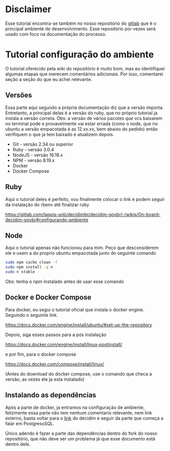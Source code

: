 # Disclaimer

Esse tutorial encontra-se também no nosso repositório do [gitlab](https://gitlab.com/bot-do-jao/decidim-brisa/) que é o principal ambiente de desenvolvimento. Esse repositório por vezes será usado com foco na documentação do processo.

# Tutorial configuração do ambiente

O tutorial oferecido pela wiki do repositório é muito bom, mas eu identifiquei algumas etapas que merecem comentários adicionais. Por isso, comentarei seção a seção do que eu achei relevante.

## Versões 

Essa parte aqui segundo a própria documentação diz que a versão importa. Entretanto, a principal delas é a versão do ruby, que no próprio tutorial ja instala a versão correta.
Obs: a versão de vários pacotes que vcs baixarem no terminal pode e provavelmente vai estar errada (como o node, que no ubuntu a versão empacotada é as 12.xx.xx, bem abaixo do pedido) então verifiquem o que ja tem baixado e atualizem depois.

- Git - versão 2.34 ou superior
- Ruby - versão 3.0.4
- NodeJS - versão 16.18.x
- NPM - versão 8.19.x
- Docker
- Docker Compose

## Ruby

Aqui o tutorial deles é perfeito, vou finalmente colocar o link e podem seguir da instalação do rbenv até finalizar ruby

https://gitlab.com/lappis-unb/decidimbr/decidim-govbr/-/wikis/On-board-decidim-govbr#configurando-ambiente

## Node

Aqui o tutorial apenas não funcionou para mim. Peço que desconsiderem ele e usem a do proprio ubuntu empacotada junto do seguinte comando

```bash
sudo npm cache clean -f
sudo npm install -g n
sudo n stable
```

Obs: tenha o npm instalado antes de usar esse comando

## Docker e Docker Compose

Para docker, eu segui o tutorial oficial que instala o docker engine. Seguindo o seguinte link. 

https://docs.docker.com/engine/install/ubuntu/#set-up-the-repository

Depois, siga esses passos para a pós instalação

https://docs.docker.com/engine/install/linux-postinstall/

e por fim, para o docker compose

https://docs.docker.com/compose/install/linux/

(Antes do download do docker compose, use o comando que checa a versão, as vezes ele ja esta instalado)


## Instalando as dependências

Após a parte de docker, ja entramos na configuração de ambiente, felizmente essa parte não tem nenhum comentario relevante, nem link externo, basta voltar para o [link](https://gitlab.com/lappis-unb/decidimbr/decidim-govbr/-/wikis/On-board-decidim-govbr#configurando-ambiente) do decidim e seguir da parte que começa a falar em PostgressSQL.

Único adendo é fazer a parte das dependências dentro do fork do nosso repositório, que não deve ser um problema já que esse documento está dentro dele.